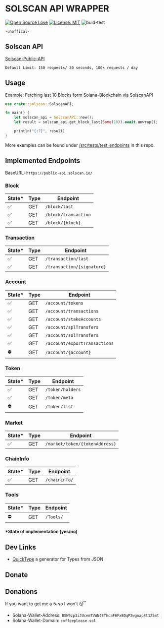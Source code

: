 # SOLSCAN API WRAPPER

[![Open Source Love](https://badges.frapsoft.com/os/v1/open-source.svg?v=103)](https://github.com/ellerbrock/open-source-badges/)
[![License: MIT](https://img.shields.io/badge/License-MIT-yellow.svg)](https://opensource.org/licenses/MIT)
![buid-test](https://github.com/DerZwergGimli/solscan-api/actions/workflows/builttest.yml/badge.svg)

`-unoffical-`

## Solscan API

[Solscan-Public-API](https://public-api.solscan.io/docs/#/)

`Default Limit: 150 requests/ 30 seconds, 100k requests / day`

## Usage

Example: Fetching last 10 Blocks form Solana-Blockchain via SolscanAPI

```rust
use crate::solscan::SolscanAPI;

fn main() {
    let solscan_api = SolscanAPI::new();
    let result = solscan_api.get_block_last(Some(10)).await.unwrap();

    println("{:?}", result)
}
```

More examples can be found
under [/src/tests/test_endpoints](https://github.com/DerZwergGimli/solscan-api/tree/master/src/tests/test_endpoints) in
this repo.

## Implemented Endpoints

BaseURL: `https://public-api.solscan.io/`

### Block

| State* | Type  | Endpoint               |
|--------|-------|------------------------|
| ✅      | GET   | ``/block/last``        |
| ✅      | GET   | ``/block/transaction`` |
| ✅      | GET   | ``/block/{block}``     |

### Transaction

| State* | Type  | Endpoint                       |
|--------|-------|--------------------------------|
| ✅      | GET   | ``/transaction/last``          |
| ✅      | GET   | ``/transaction/{signature}``   |

### Account

| State* | Type  | Endpoint                        |
|--------|-------|---------------------------------|
| ✅      | GET   | ``/account/tokens``             |
| ✅      | GET   | ``/account/transactions``       |
| ✅      | GET   | ``/account/stakeAccounts``      |
| ✅      | GET   | ``/account/splTransfers``       |
| ✅      | GET   | ``/account/solTransfers``       |
| ✅      | GET   | ``/account/exportTransactions`` |
| ⛔      | GET   | ``/account/{account}``          |

### Token

| State* | Type  | Endpoint            |
|--------|-------|---------------------|
| ✅      | GET   | ``/token/holders``  |
| ✅      | GET   | ``/token/meta``     |
| ⛔      | GET   | ``/token/list``     |

### Market

| State* | Type  | Endpoint                          |
|--------|-------|-----------------------------------|
| ✅      | GET   | ``/market/token/{tokenAddress}``  |

### ChainInfo

| State* | Type  | Endpoint          |
|--------|-------|-------------------|
| ✅      | GET   | ``/chaininfo/``   |

### Tools

| State* | Type  | Endpoint      |
|--------|-------|---------------|
| ⛔      | GET   | ``/Tools/``   |

#### *State of implementation (yes/no)

## Dev Links

- [QuickType](https://app.quicktype.io/) a generator for Types from JSON

## Donate

## Donations

If you want to get me a ☕ so I won't 😴

- Solana-Wallet-Address: `BSW9zp3iJUcemTVWN4EThcaF6FxBQqP2wgnapSt1Z5mt`
- Solana-Wallet-Domain: `coffeeplease.sol`